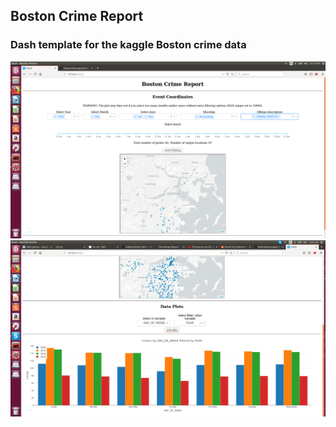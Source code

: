 ## Boston Crime Report

### Dash template for the kaggle Boston crime data

![title](../data/boston_crime_image.png)
![title](../data/boston_crime_image_2.png)
